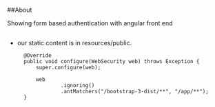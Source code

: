 ##About

Showing form based authentication with angular front end


##

- our static content is in resources/public.

        @Override
        public void configure(WebSecurity web) throws Exception {
            super.configure(web);

            web
                    .ignoring()
                    .antMatchers("/bootstrap-3-dist/**", "/app/**");
        }


